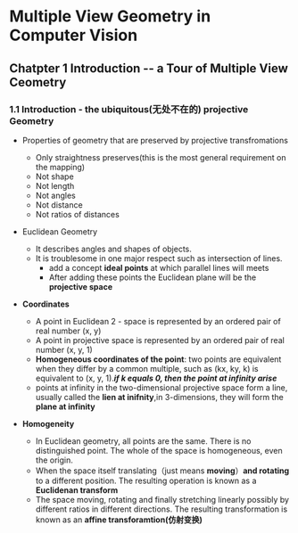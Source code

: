 # Multiple View Geometry in Computer Vision

## Chatpter 1 Introduction -- a Tour of Multiple View Ceometry

### 1.1 Introduction - the ubiquitous(无处不在的) projective Geometry
- Properties of geometry that are preserved by projective transfromations
    - Only straightness preserves(this is the most general requirement on the mapping)
    - Not shape
    - Not length
    - Not angles
    - Not distance
    - Not ratios of distances

- Euclidean Geometry
    - It describes angles and shapes of objects.
    - It is troublesome in one major respect such as intersection of lines.
        + add a concept **ideal points** at which parallel lines will meets
        + After adding these points the Euclidean plane will be the **projective space**
- **Coordinates**
    - A point in Euclidean 2 - space is represented by an ordered pair of real number (x, y)
    - A point in projective space is represented by an ordered pair of real number (x, y, 1)
    - **Homogeneous coordinates of the point**: two points are equivalent when they differ by a common multiple, such as (kx, ky, k) is equivalent to (x, y, 1).***if k equals 0, then the point at infinity arise***
    - points at infinity in the two-dimensional projective space form a line, usually called the **lien at inifnity**,in 3-dimensions, they will form the **plane at infinity**

- **Homogeneity**
    - In Euclidean geometry, all points are the same. There is no distinguished point. The whole of the space is homogeneous, even the origin.
    - When the space itself translating（just means **moving**）**and rotating** to a different position. The resulting operation is known as a **Euclidenan transform**
    - The space moving, rotating and finally stretching linearly possibly by different ratios in different directions. The resulting transformation is known as an **affine transforamtion(仿射变换)**
  
